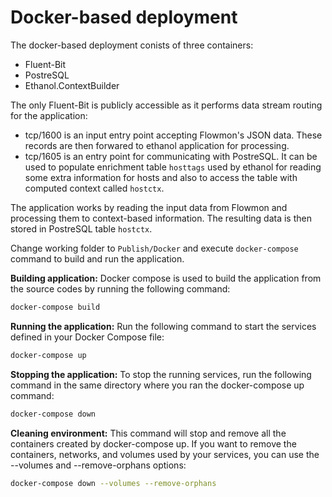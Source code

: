 # Docker-based deployment

The docker-based deployment conists of three containers:

* Fluent-Bit
* PostreSQL
* Ethanol.ContextBuilder

The only Fluent-Bit is publicly accessible as it performs data stream routing for the application:

* tcp/1600 is an input entry point accepting Flowmon's JSON data. These records are then forwared to ethanol application for processing.
* tcp/1605 is an entry point for communicating with PostreSQL. It can be used to populate enrichment table `hosttags` used by ethanol for reading 
some extra information for hosts and also to access the table with computed context called `hostctx`.

The application works by reading the input data from Flowmon and processing them to context-based information.
The resulting data is then stored in PostreSQL table `hostctx`.

Change working folder to `Publish/Docker` and execute `docker-compose` command to build and run the application.

__Building application:__ Docker compose is used to build the application from the source codes by running the following command:

```bash
docker-compose build
```

__Running the application:__ Run the following command to start the services defined in your Docker Compose file:

```bash
docker-compose up
```

__Stopping the application:__ To stop the running services, run the following command in the same directory where you ran the docker-compose up command:

```bash
docker-compose down
```

__Cleaning environment:__ This command will stop and remove all the containers created by docker-compose up. If you want to remove the containers, networks, and volumes used by your services, you can use the --volumes and --remove-orphans options:

```bash
docker-compose down --volumes --remove-orphans
```

